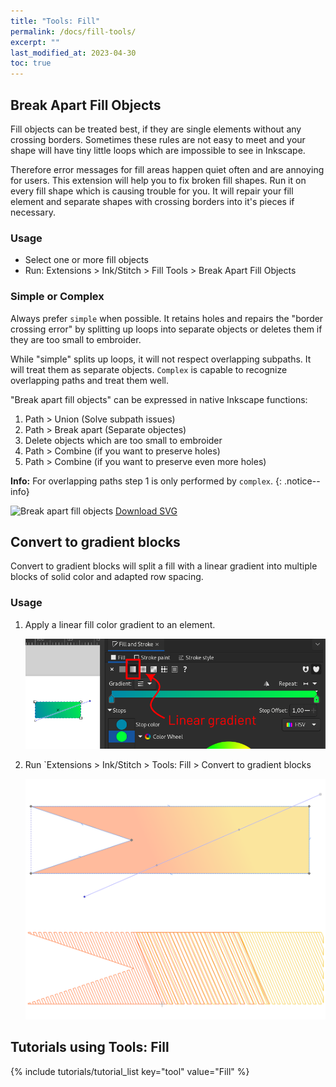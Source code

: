 ```yaml
---
title: "Tools: Fill"
permalink: /docs/fill-tools/
excerpt: ""
last_modified_at: 2023-04-30
toc: true
---
```

## Break Apart Fill Objects

Fill objects can be treated best, if they are single elements without any crossing borders. Sometimes these rules are not easy to meet and your shape will have tiny little loops which are impossible to see in Inkscape.

Therefore error messages for fill areas happen quiet often and are annoying for users. This extension will help you to fix broken fill shapes. Run it on every fill shape which is causing trouble for you. It will repair your fill element and separate shapes with crossing borders into it's pieces if necessary.

### Usage

* Select one or more fill objects
* Run: Extensions > Ink/Stitch  > Fill Tools > Break Apart Fill Objects

### Simple or Complex

Always prefer `simple` when possible. It retains holes and repairs the "border crossing error" by splitting up loops into separate objects or deletes them if they are too small to embroider.

While "simple" splits up loops, it will not respect overlapping subpaths. It will treat them as separate objects. `Complex` is capable to recognize overlapping paths and treat them well.

"Break apart fill objects" can be expressed in native Inkscape functions:
1. Path > Union (Solve subpath issues)
2. Path > Break apart (Separate objectes)
3. Delete objects which are too small to embroider
4. Path > Combine (if you want to preserve holes)
5. Path > Combine (if you want to preserve even more holes)

**Info:** For overlapping paths step 1 is only performed by `complex`.
{: .notice--info}

![Break apart fill objects](/assets/images/docs/en/break_apart.jpg)
[Download SVG](/assets/images/docs/en/break_apart.svg)

## Convert to gradient blocks

Convert to gradient blocks will split a fill with a linear gradient into multiple blocks of solid color and adapted row spacing.

### Usage

1. Apply a linear fill color gradient to an element.

   ![linear gradient](/assets/images/docs/en/linear-gradient.png)
2. Run `Extensions > Ink/Stitch > Tools: Fill > Convert to gradient blocks

   ![color blocks](/assets/images/docs/color_blocks.png)
   

## Tutorials using Tools: Fill


{% include tutorials/tutorial_list key="tool" value="Fill" %}
